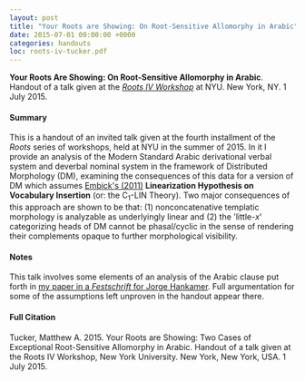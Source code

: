 ```yaml
---
layout: post
title: "Your Roots are Showing: On Root-Sensitive Allomorphy in Arabic"
date: 2015-07-01 00:00:00 +0000
categories: handouts
loc: roots-iv-tucker.pdf
---
```


**Your Roots Are Showing: On Root-Sensitive Allomorphy in Arabic**. Handout of a talk given at the *[Roots IV Workshop](https://wp.nyu.edu/roots4/)* at NYU. New York, NY. 1 July 2015.

<!---more--->

#### Summary

This is a handout of an invited talk given at the fourth installment of the _Roots_ series of workshops, held at NYU in the summer of 2015. In it I provide an analysis of the Modern Standard Arabic derivational verbal system and deverbal nominal system in the framework of Distributed Morphology (DM), examining the consequences of this data for a version of DM which assumes [Embick's (2011)](https://mitpress.mit.edu/books/localism-versus-globalism-morphology-and-phonology) **Linearization Hypothesis on Vocabulary Insertion** (or: the C<sub>1</sub>-LIN Theory). Two major consequences of this approach are shown to be that: (1) nonconcatenative templatic morphology is analyzable as underlyingly linear and (2) the 'little-_x_' categorizing heads of DM cannot be phasal/cyclic in the sense of rendering their complements opaque to further morphological visibility.


#### Notes

This talk involves some elements of an analysis of the Arabic clause put forth in [my paper in a _Festschrift_ for Jorge Hankamer](). Full argumentation for some of the assumptions left unproven in the handout appear there.


#### Full Citation

Tucker, Matthew A. 2015. Your Roots are Showing: Two Cases of Exceptional Root-Sensitive Allomorphy in Arabic. Handout of a talk given at the Roots IV Workshop, New York University. New York, New York, USA. 1 July 2015.